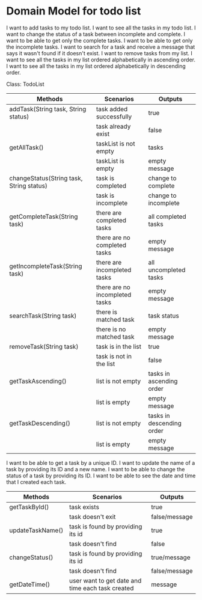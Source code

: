 # Domain Model for todo list

I want to add tasks to my todo list.
I want to see all the tasks in my todo list.
I want to change the status of a task between incomplete and complete.
I want to be able to get only the complete tasks.
I want to be able to get only the incomplete tasks.
I want to search for a task and receive a message that says it wasn't found if it doesn't exist.
I want to remove tasks from my list.
I want to see all the tasks in my list ordered alphabetically in ascending order.
I want to see all the tasks in my list ordered alphabetically in descending order.


Class: TodoList 


| Methods                                  | Scenarios                      | Outputs                   |
|------------------------------------------|--------------------------------|---------------------------|
| addTask(String task, String status)      | task added successfully        | true                      |
|                                          | task already exist             | false                     |
| getAllTask()                             | taskList is not empty          | tasks                     |
|                                          | taskList is empty              | empty message             |
| changeStatus(String task, String status) | task is completed              | change to complete        |
|                                          | task is incomplete             | change to incomplete      |
| getCompleteTask(String task)             | there are completed tasks      | all completed tasks       |
|                                          | there are no completed tasks   | empty message             |
| getIncompleteTask(String task)           | there are incompleted tasks    | all uncompleted tasks     |   
|                                          | there are no incompleted tasks | empty message             |
| searchTask(String task)                  | there is matched task          | task status               |
|                                          | there is no matched task       | empty message             |
| removeTask(String task)                  | task is in the list            | true                      |
|                                          | task is not in the list        | false                     |
| getTaskAscending()                       | list is not empty              | tasks in ascending order  |
|                                          | list is empty                  | empty message             |
| getTaskDescending()                      | list is not empty              | tasks in descending order |
|                                          | list is empty                  | empty message             |                              |                          |


I want to be able to get a task by a unique ID.
I want to update the name of a task by providing its ID and a new name.
I want to be able to change the status of a task by providing its ID.
I want to be able to see the date and time that I created each task.

| Methods          | Scenarios                                        | Outputs       |
|------------------|--------------------------------------------------|---------------|
| getTaskById()    | task exists                                      | true          |
|                  | task doesn't exit                                | false/message |
| updateTaskName() | task is found by providing its id                | true          |
|                  | task doesn't find                                | false         |
| changeStatus()   | task is found by providing its id                | true/message  |
|                  | task doesn't find                                | false/message |
| getDateTime()    | user want to get date and time each task created | message       |


